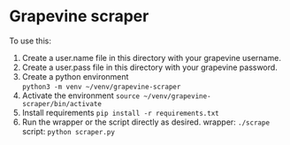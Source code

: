 # Grapevine scraper

To use this:
1. Create a user.name file in this directory with your grapevine username.
2. Create a user.pass file in this directory with your grapevine password.
3. Create a python environment  
`python3 -m venv ~/venv/grapevine-scraper`
4. Activate the environment
`source ~/venv/grapevine-scraper/bin/activate`
5. Install requirements
`pip install -r requirements.txt`
6. Run the wrapper or the script directly as desired.
wrapper:    `./scrape`
script:     `python scraper.py`

